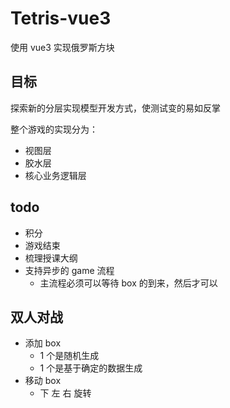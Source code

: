 # Tetris-vue3

使用 vue3 实现俄罗斯方块

## 目标

探索新的分层实现模型开发方式，使测试变的易如反掌

整个游戏的实现分为：

- 视图层
- 胶水层
- 核心业务逻辑层

## todo

- 积分
- 游戏结束
- 梳理授课大纲
- 支持异步的 game 流程
  - 主流程必须可以等待 box 的到来，然后才可以

## 双人对战

- 添加 box
  - 1 个是随机生成
  - 1 个是基于确定的数据生成
- 移动 box
  - 下 左 右 旋转
